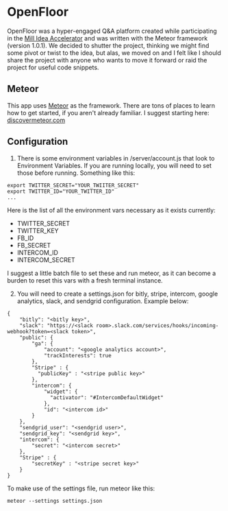 # OpenFloor

OpenFloor was a hyper-engaged Q&A platform created while participating in the [Mill Idea Accelerator](http://themill.vc/ideas) and was written with the Meteor framework (version 1.0.1). We decided to shutter the project, thinking we might find some pivot or twist to the idea, but alas, we moved on and I felt like I should share the project with anyone who wants to move it forward or raid the project for useful code snippets.

## Meteor
This app uses [Meteor](https://www.meteor.com/) as the framework. There are tons of places to learn how to get started, if you aren't already familiar. I suggest starting here: [discovermeteor.com](https://www.discovermeteor.com/blog/getting-started-with-meteor/)

## Configuration

1. There is some environment variables in /server/account.js that look to Environment Variables. If you are running locally, you will need to set those before running. Something like this:

```
export TWITTER_SECRET="YOUR_TWIITER_SECRET"
export TWITTER_ID="YOUR_TWITTER_ID"
...

```
Here is the list of all the environment vars necessary as it exists currently:
- TWITTER_SECRET
- TWITTER_KEY
- FB_ID
- FB_SECRET
- INTERCOM_ID
- INTERCOM_SECRET

I suggest a little batch file to set these and run meteor, as it can become a burden to reset this vars with a fresh terminal instance.

2. You will need to create a settings.json for bitly, stripe, intercom, google analytics, slack, and sendgrid configuration. Example below:

```
{
    "bitly": "<bitly key>",
    "slack": "https://<slack room>.slack.com/services/hooks/incoming-webhook?token=<slack token>",
    "public": {
        "ga": {
            "account": "<google analytics account>",
            "trackInterests": true
        },
        "Stripe" : {
          "publicKey" : "<stripe public key>"
        },
        "intercom": {
            "widget": {
              "activator": "#IntercomDefaultWidget"
            },
            "id": "<intercom id>"
        }
    },
    "sendgrid_user": "<sendgrid user>",
    "sendgrid_key": "<sendgrid key>",
    "intercom": {
        "secret": "<intercom secret>"
    },
    "Stripe" : {
        "secretKey" : "<stripe secret key>"
    }
}
```
To make use of the settings file, run meteor like this:

```
meteor --settings settings.json
```
